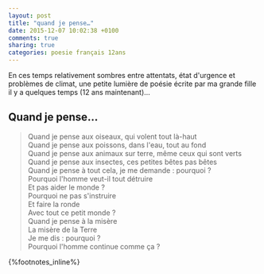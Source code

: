 ```yaml
---
layout: post
title: "quand je pense…"
date: 2015-12-07 10:02:38 +0100
comments: true
sharing: true
categories: poesie français 12ans
---
```


En ces temps relativement sombres entre attentats, état d'urgence et problèmes de climat, une petite lumière de poésie écrite par ma grande fille il y a quelques temps (12 ans maintenant)…

## Quand je pense…

>Quand je pense aux oiseaux, qui volent tout là-haut<br/>
>Quand je pense aux poissons, dans l'eau, tout au fond<br/>
>Quand je pense aux animaux sur terre, même ceux qui sont verts<br/>
>Quand je pense aux insectes, ces petites bêtes pas bêtes<br/>
>Quand je pense à tout cela, je me demande : pourquoi ?<br/>
>Pourquoi l'homme veut-il tout détruire<br/>
>Et pas aider le monde ?<br/>
>Pourquoi ne pas s'instruire<br/>
>Et faire la ronde<br/>
>Avec tout ce petit monde ?<br/>
>Quand je pense à la misère<br/>
>La misère de la Terre<br/>
>Je me dis : pourquoi ?<br/>
>Pourquoi l'homme continue comme ça ?<br/>

{%footnotes_inline%}
